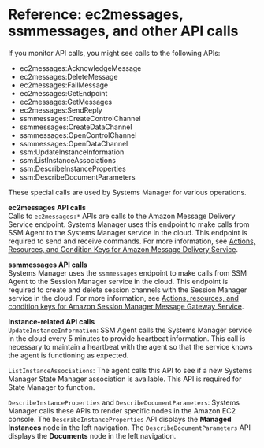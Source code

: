 # Reference: ec2messages, ssmmessages, and other API calls<a name="systems-manager-setting-up-messageAPIs"></a>

If you monitor API calls, you might see calls to the following APIs:
+ ec2messages:AcknowledgeMessage
+ ec2messages:DeleteMessage
+ ec2messages:FailMessage
+ ec2messages:GetEndpoint
+ ec2messages:GetMessages
+ ec2messages:SendReply
+ ssmmessages:CreateControlChannel
+ ssmmessages:CreateDataChannel
+ ssmmessages:OpenControlChannel
+ ssmmessages:OpenDataChannel
+ ssm:UpdateInstanceInformation
+ ssm:ListInstanceAssociations
+ ssm:DescribeInstanceProperties
+ ssm:DescribeDocumentParameters

These special calls are used by Systems Manager for various operations\.

**ec2messages API calls**  
Calls to `ec2messages:*` APIs are calls to the Amazon Message Delivery Service endpoint\. Systems Manager uses this endpoint to make calls from SSM Agent to the Systems Manager service in the cloud\. This endpoint is required to send and receive commands\. For more information, see [Actions, Resources, and Condition Keys for Amazon Message Delivery Service](https://docs.aws.amazon.com/IAM/latest/UserGuide/list_amazonmessagedeliveryservice.html)\.

**ssmmessages API calls**  
Systems Manager uses the `ssmmessages` endpoint to make calls from SSM Agent to the Session Manager service in the cloud\. This endpoint is required to create and delete session channels with the Session Manager service in the cloud\. For more information, see [Actions, resources, and condition keys for Amazon Session Manager Message Gateway Service](https://docs.aws.amazon.com/IAM/latest/UserGuide/list_amazonsessionmanagermessagegatewayservice.html)\.

**Instance\-related API calls**  
`UpdateInstanceInformation`: SSM Agent calls the Systems Manager service in the cloud every 5 minutes to provide heartbeat information\. This call is necessary to maintain a heartbeat with the agent so that the service knows the agent is functioning as expected\. 

`ListInstanceAssociations`: The agent calls this API to see if a new Systems Manager State Manager association is available\. This API is required for State Manager to function\.

`DescribeInstanceProperties` and `DescribeDocumentParameters`: Systems Manager calls these APIs to render specific nodes in the Amazon EC2 console\. The `DescribeInstanceProperties` API displays the **Managed Instances** node in the left navigation\. The `DescribeDocumentParameters` API displays the **Documents** node in the left navigation\.